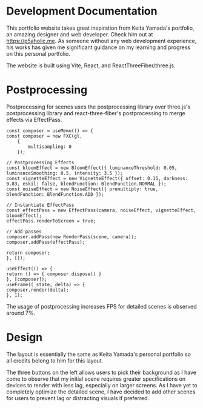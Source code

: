 # Development Documentation

This portfolio website takes great inspiration from Keita Yamada's portfolio, an amazing designer and web developer. Check him out at https://p5aholic.me. As someone without any web development experience, his works has given me significant guidance on my learning and progress on this personal portfolio.

The website is built using Vite, React, and ReactThreeFiber/three.js.

# Postprocessing
Postprocessing for scenes uses the postprocessing library over three.js's postprocessing library and react-three-fiber's postprocessing to merge effects via EffectPass. 
```
const composer = useMemo(() => {
const composer = new FXC(gl,
    {
        multisampling: 0
    });

// Postprocessing Effects
const bloomEffect = new BloomEffect({ luminanceThreshold: 0.05, luminanceSmoothing: 0.5, intensity: 3.5 });
const vignetteEffect = new VignetteEffect({ offset: 0.15, darkness: 0.83, eskil: false, blendFunction: BlendFunction.NORMAL });
const noiseEffect = new NoiseEffect({ premultiply: true, blendFunction: BlendFunction.ADD });

// Instantiate EffectPass
const effectPass = new EffectPass(camera, noiseEffect, vignetteEffect, bloomEffect);
effectPass.renderToScreen = true;

// Add passes
composer.addPass(new RenderPass(scene, camera));
composer.addPass(effectPass);

return composer;
}, []);

useEffect(() => {
return () => { composer.dispose() }
}, [composer]);
useFrame((_state, delta) => {
composer.render(delta);
}, 1);
```
The usage of postprocessing increases FPS for detailed scenes is observed around 7%.

# Design
The layout is essentially the same as Keita Yamada's personal portfolio so all credits belong to him for this layout.

The three buttons on the left allows users to pick their background as I have come to observe that my initial scene requires greater specifications on devices to render with less lag, especially on larger screens. As I have yet to completely optimize the detailed scene, I have decided to add other scenes for users to prevent lag or distracting visuals if preferred.
